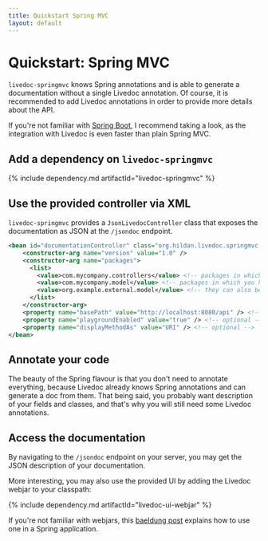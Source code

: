 ```yaml
---
title: Quickstart Spring MVC
layout: default
---
```


# Quickstart: Spring MVC

`livedoc-springmvc` knows Spring annotations and is able to generate a documentation without a single Livedoc 
annotation. Of course, it is recommended to add Livedoc annotations in order to provide more details about the API.

If you're not familiar with [Spring Boot](https://projects.spring.io/spring-boot), I recommend taking a look, as the 
integration with Livedoc is even faster than plain Spring MVC. 

## Add a dependency on `livedoc-springmvc`

{% include dependency.md artifactId="livedoc-springmvc" %}

## Use the provided controller via XML

`livedoc-springmvc` provides a `JsonLivedocController` class that exposes the documentation as JSON at the `/jsondoc`
 endpoint.

```xml
<bean id="documentationController" class="org.hildan.livedoc.springmvc.controller.JsonLivedocController">
	<constructor-arg name="version" value="1.0" />
	<constructor-arg name="packages">
	  <list>
		<value>com.mycompany.controllers</value> <!-- packages in which you have your spring controllers -->
		<value>com.mycompany.model</value> <!-- packages in which you have your model classes -->
		<value>org.example.external.model</value> <!-- they can also belong to external jars -->
	  </list>
	</constructor-arg>
	<property name="basePath" value="http://localhost:8080/api" /> <!-- optional -->
	<property name="playgroundEnabled" value="true" /> <!-- optional -->
	<property name="displayMethodAs" value="URI" /> <!-- optional -->
</bean>
```

## Annotate your code

The beauty of the Spring flavour is that you don't need to annotate everything, because Livedoc already knows Spring 
annotations and can generate a doc from them.
That being said, you probably want description of your fields and classes, and that's why you will still need some 
Livedoc annotations.

## Access the documentation

By navigating to the `/jsondoc` endpoint on your server, you may get the JSON description of your documentation.

More interesting, you may also use the provided UI by adding the Livedoc webjar to your classpath:

{% include dependency.md artifactId="livedoc-ui-webjar" %}

If you're not familiar with webjars, this [baeldung post](http://www.baeldung.com/maven-webjars) explains how to use 
one in a Spring application. 

